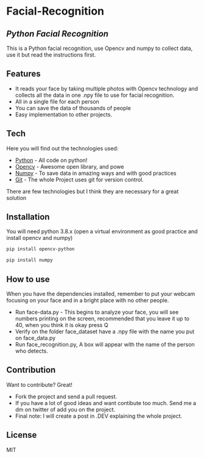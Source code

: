 # Facial-Recognition
## _Python Facial Recognition_

This is a Python facial recognition, use Opencv and numpy to collect data, use it but read the instructions first.

## Features

- It reads your face by taking multiple photos with Opencv technology and collects all the data in one .npy file to use for facial recognition.
- All in a single file for each person
- You can save the data of thousands of people
- Easy implementation to other projects.

## Tech

Here you will find out the technologies used:

- [Python](https://www.python.org/) - All code on python!
- [Opencv](https://opencv.org/) - Awesome open library, and powe
- [Numpy](https://numpy.org/) - To save data in amazing ways and with good practices
- [Git](https://git-scm.com/) - The whole Project uses git for version control.


There are few technologies but I think they are necessary for a great solution

## Installation

You will need python 3.8.x (open a virtual environment as good practice and install opencv and numpy)

```sh
pip install opencv-python
```
```sh
pip install numpy
```

## How to use
When you have the dependencies installed, remember to put your webcam focusing on your face and in a bright place with no other people.

- Run face-data.py - This begins to analyze your face, you will see numbers printing on the screen, recommended that you leave it up to 40, when you think it is okay press Q
- Verify on the folder face_dataset have a .npy file with the name you put on face_data.py
- Run face_recognition.py, A box will appear with the name of the person who detects.

## Contribution

Want to contribute? Great!

- Fork the project and send a pull request.
- If you have a lot of good ideas and want contibute too much. Send me a dm on twitter of add you on the project.
- Final note: I will create a post in .DEV explaining the whole project. 

## License
MIT


